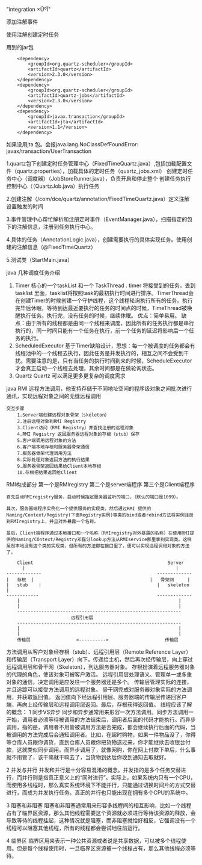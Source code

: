 "integration ×ÛºÏ"

添加注解事件



使用注解创建定时任务


用到的jar包

<!-- 定时任务 -->
		<dependency>
			<groupId>org.quartz-scheduler</groupId>
			<artifactId>quartz</artifactId>
			<version>2.3.0</version>
		</dependency>
		<dependency>
			<groupId>org.quartz-scheduler</groupId>
			<artifactId>quartz-jobs</artifactId>
			<version>2.3.0</version>
		</dependency>
		<dependency>
			<groupId>javax.transaction</groupId>
			<artifactId>jta</artifactId>
			<version>1.1</version>
		</dependency>

如果没用jta 包。会报java.lang.NoClassDefFoundError: javax/transaction/UserTransaction 

1.quartz包下创建定时任务管理中心（FixedTimeQuartz.java）,包括加载配置文件（quartz.properties），加载具体的定时任务（quartz_jobs.xml）
创建定时任务中心（调度器）（JobStoreRunner.java），负责开启和停止整个
创建任务执行控制中心（（QuartzJob.java）执行任务

2.创建注解（/com/dce/quartz/annotation/FixedTimeQuartz.java）定义注解  设置触发的时间

3.事件管理中心帮忙解析和注册定时事件（EventManager.java），扫描指定的包下的注解信息，注册到任务执行中心。

4.具体的任务（AnnotationLogic.java），创建需要执行的具体实现任务。使用创建的注解信息（@FixedTimeQuartz）

5.测试类（StartMain.java）



java 几种调度任务介绍
1. Timer
    核心的一个taskList 和一个 TaskThread . timer 将接受到的任务，丢到tasklist 里面，tasklist将按照task的最初执行时间进行排序。TimerThread会在创建Timer的时候创建一个守护线程，这个线程轮询执行所有的任务。执行完毕后休眠，等待到达最近要执行的任务的时间点的时候，TimeThread被唤醒执行任务。执行完，没有任务的时候，继续休眠。
    优点：简单易用。
    缺点：由于所有的线程都是由同一个线程来调度，因此所有的任务执行都是串行执行的，同一时间只能有一个任务在执行，前一个任务的延迟将影响后一个任务的执行。
2. ScheduledExecutor
    基于Timer缺陷设计，思想：每一个被调度的任务都会有线程池中的一个线程去执行，因此任务是并发执行的，相互之间不会受到干扰。需要注意的是，只有当任务的执行时间到来的时候，ScheduleExecutor才会真正启动一个线程去处理，其余时间都是在做轮询状态。
3. Quartz
    Quartz 可以满足更多更复杂的调度需求


java RMI
	远程方法调用，他支持存储于不同地址空间的程序级对象之间批次进行通讯，实现远程对象之间的无缝远程调用
	
	交互步骤
		1.Server端创建远程对象骨架（skeleton）
		2.注册远程对象到RMI Registry
		3.Client访问（RMI Registry）并查找注册的远程对象
		4.RMI Registry 返回服务器远程对象的存根（stub）保存
		5.客户端调用远程对象的方法
		6.客户端本地存根和服务器骨架通信
		7.服务器骨架代理调用方法
		8.实际处理对象返回方法的执行结果
		9.服务器骨架返回结果给Client本地存根
		10.存根把结果返回给Client

RMI构成部分
	第一个是RMIregistry	
	第二个是server端程序
	第三个是Client端程序
	
	首先启动RMIregistry服务，启动时候指定服务器监听的端口，（默认的端口是1099）。

	其次，服务器端程序实例化一个提供服务的实现类，然后通过RMI 提供的Naming/Context/Registry(下面Registry实例)等类的bind或者rebind方法将实例注册到RMIregistry上，并且对外暴露一个名称。
	
	最后，Client端程序通过本地接口和一个名称（RMIregistry对外暴露的名称）在使用RMI提供的Naming/COntext/Registry邓磊分lookup方法从RMIservice那里拿到实现类。这样虽然本地没有这个类的实现类，但所有的方法都在接口里了，便可以实现远程调用对象的方法了。

		Client													Server
		  |														   |
	-------------											-------------
	|	存根	|											|	骨架网		|
	|	stub	|											|	skeleton	|
	------------											-------------
		|															|
		|															|
		-------------------------------------------------------------
							远程引用层
		-------------------------------------------------------------
		|															|
		|															|	
		传输层					<---------->					 传输层


方法调用从客户对象经存根（stub）、远程引用层（Remote Reference Layer）和传输层（Transport Layer）向下，传递给主机，然后再次经传输层，向上穿过远程调用层和骨干网（Skeleton），到达服务器对象。
存根扮演着远程服务器对象的代理的角色，使该对象可被客户激活。
远程引用层处理语义、管理单一或多重对象的通信，决定调用是应发往一个服务器还是多个。
传输层管理实际的连接，并且追踪可以接受方法调用的远程对象。
骨干网完成对服务器对象实际的方法调用，并获取返回值。
返回值向下经远程引用层、服务器端的传输层传递回客户端，再向上经传输层和远程调用层返回。最后，存根获得返回值。
 线程应该了解的概念：
1 同步VS异步
同步和异步通常用来形容一次方法调用。同步方法调用一开始，调用者必须等待被调用的方法结束后，调用者后面的代码才能执行。而异步调用，指的是，调用者不用管被调用方法是否完成，都会继续执行后面的代码，当被调用的方法完成后会通知调用者。比如，在超时购物，如果一件物品没了，你得等仓库人员跟你调货，直到仓库人员跟你把货物送过来，你才能继续去收银台付款，这就类似同步调用。而异步调用了，就像网购，你在网上付款下单后，什么事就不用管了，该干嘛就干嘛去了，当货物到达后你收到通知去取就好。

2 并发与并行
并发和并行是十分容易混淆的概念。并发指的是多个任务交替进行，而并行则是指真正意义上的“同时进行”。实际上，如果系统内只有一个CPU，而使用多线程时，那么真实系统环境下不能并行，只能通过切换时间片的方式交替进行，而成为并发执行任务。真正的并行也只能出现在拥有多个CPU的系统中。

3 阻塞和非阻塞
阻塞和非阻塞通常用来形容多线程间的相互影响，比如一个线程占有了临界区资源，那么其他线程需要这个资源就必须进行等待该资源的释放，会导致等待的线程挂起，这种情况就是阻塞，而非阻塞就恰好相反，它强调没有一个线程可以阻塞其他线程，所有的线程都会尝试地往前运行。

4 临界区
临界区用来表示一种公共资源或者说是共享数据，可以被多个线程使用。但是每个线程使用时，一旦临界区资源被一个线程占有，那么其他线程必须等待。





